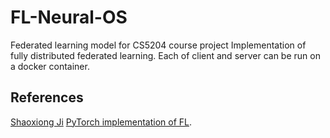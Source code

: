 # FL-Neural-OS
Federated learning model for CS5204 course project
Implementation of fully distributed federated learning. Each of client and server can be run on a docker container.
## References
[Shaoxiong Ji](https://shaoxiongji.github.io) [PyTorch implementation of FL](https://github.com/shaoxiongji/federated-learning).
